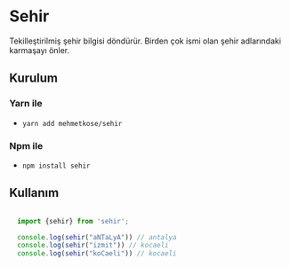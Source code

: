# Sehir

Tekilleştirilmiş şehir bilgisi döndürür. Birden çok ismi olan şehir adlarındaki karmaşayı önler. 

## Kurulum

### Yarn ile

* ```yarn add mehmetkose/sehir```

### Npm ile

* ```npm install sehir```

## Kullanım

```js

  import {sehir} from 'sehir';

  console.log(sehir("aNTaLyA")) // antalya
  console.log(sehir("izmit")) // kocaeli
  console.log(sehir("koCaeli")) // kocaeli

```
